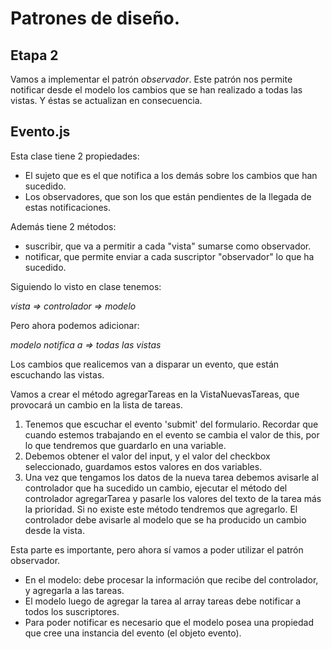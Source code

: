 # Patrones de diseño.
## Etapa 2

Vamos a implementar el patrón *observador*. 
Este patrón nos permite notificar desde el modelo los cambios que se han realizado a todas las vistas. Y éstas se actualizan en consecuencia.

## Evento.js

Esta clase tiene 2 propiedades:
- El sujeto que es el que notifica a los demás sobre los cambios que han sucedido.
- Los observadores, que son los que están pendientes de la llegada de estas notificaciones.

Además tiene 2 métodos:
- suscribir, que va a permitir a cada "vista" sumarse como observador.
- notificar, que permite enviar a cada suscriptor "observador" lo que ha sucedido.

Siguiendo lo visto en clase tenemos:

*vista => controlador => modelo*  

Pero ahora podemos adicionar:  

*modelo notifica a => todas las vistas*  

Los cambios que realicemos van a disparar un evento, que están escuchando las vistas.

Vamos a crear el método agregarTareas en la VistaNuevasTareas, que provocará un cambio en la lista de tareas. 

1. Tenemos que escuchar el evento 'submit' del formulario. Recordar que cuando estemos trabajando en el evento se cambia el valor de this, por lo que tendremos que guardarlo en una variable.
2. Debemos obtener el valor del input, y el valor del checkbox seleccionado, guardamos estos valores en dos variables.
3. Una vez que tengamos los datos de la nueva tarea debemos avisarle al controlador que ha sucedido un cambio, ejecutar el método del controlador agregarTarea y pasarle los valores del texto de la tarea más la prioridad. Si no existe este método tendremos que agregarlo. El controlador debe avisarle al modelo que se ha producido un cambio desde la vista.

Esta parte es importante, pero ahora sí vamos a poder utilizar el patrón observador.

- En el modelo: debe procesar la información que recibe del controlador, y agregarla a las tareas.
- El modelo luego de agregar la tarea al array tareas debe notificar a todos los suscriptores.
- Para poder notificar es necesario que el modelo posea una propiedad que cree una instancia del evento (el objeto evento).
